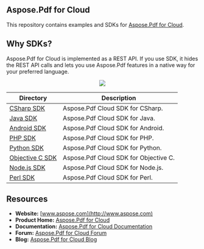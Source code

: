 ## Aspose.Pdf for Cloud
This repository contains examples and SDKs for [Aspose.Pdf for Cloud](http://www.aspose.com/cloud/pdf-api.aspx).

## Why SDKs?
Aspose.Pdf for Cloud is implemented as a REST API. If you use SDK, it hides the REST API calls and lets you use Aspose.Pdf features in a native way for your preferred language.

<p align="center">
  <a title="Download complete Aspose.Pdf for Cloud source code" href="https://github.com/asposepdf/Aspose_Pdf_Cloud/archive/master.zip">
	<img src="https://raw.github.com/AsposeExamples/java-examples-dashboard/master/images/downloadZip-Button-Large.png" />
  </a>
</p>


Directory | Description
--------- | -----------
[CSharp SDK](SDKs/Aspose.Pdf-Cloud-SDK-for-CSharp)  |  Aspose.Pdf Cloud SDK for CSharp.
[Java SDK](SDKs/Aspose.Pdf-Cloud-SDK-for-Java)  |  Aspose.Pdf Cloud SDK for Java.
[Android SDK](SDKs/Aspose.Pdf-Cloud-SDK-for-Android)  |  Aspose.Pdf Cloud SDK for Android.
[PHP SDK](SDKs/Aspose.Pdf-Cloud-SDK-for-PHP)  | Aspose.Pdf Cloud SDK for PHP.
[Python SDK](SDKs/Aspose.Pdf-Cloud-SDK-for-Python)  | Aspose.Pdf Cloud SDK for Python.
[Objective C SDK](SDKs/Aspose.Pdf-Cloud-SDK-for-Objective-C)  | Aspose.Pdf Cloud SDK for Objective C.
[Node.js SDK](SDKs/Aspose.Pdf-Cloud-SDK-for-NodeJS)  | Aspose.Pdf Cloud SDK for Node.js.
[Perl SDK](SDKs/Aspose.Pdf-Cloud-SDK-for-Perl)  | Aspose.Pdf Cloud SDK for Perl.

## Resources

+ **Website:** [www.aspose.com](http://www.aspose.com)
+ **Product Home:** [Aspose.Pdf for Cloud](http://www.aspose.com/cloud/pdf-api.aspx)
+ **Documentation:** [Aspose.Pdf for Cloud Documentation](http://www.aspose.com/docs/display/pdfcloud/Home)
+ **Forum:** [Aspose.Pdf for Cloud Forum](http://www.aspose.com/community/forums/aspose.pdf-product-family/75/showforum.aspx)
+ **Blog:** [Aspose.Pdf for Cloud Blog](http://www.aspose.com/blogs/aspose-products/aspose-pdf-product-family.html)

